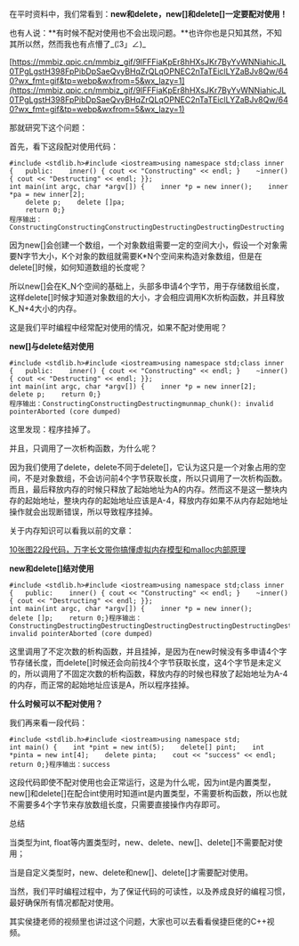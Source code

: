 在平时资料中，我们常看到：**new和delete，new\[\]和delete\[\]一定要配对使用！**

也有人说：\*\*有时候不配对使用也不会出现问题。\*\*也许你也是只知其然，不知其所以然，然而我也有点懵了\_(¦3」∠)\_

[https://mmbiz.qpic.cn/mmbiz_gif/9lFFFiaKpEr8hHXsJKr7ByYvWNNiahicJL0TPgLgstH398FpPibDpSaeQvyBHqZrQLqOPNEC2nTaTEiclLYZaBJv8Qw/640?wx_fmt=gif&tp=webp&wxfrom=5&wx_lazy=1](https://mmbiz.qpic.cn/mmbiz_gif/9lFFFiaKpEr8hHXsJKr7ByYvWNNiahicJL0TPgLgstH398FpPibDpSaeQvyBHqZrQLqOPNEC2nTaTEiclLYZaBJv8Qw/640?wx_fmt=gif&tp=webp&wxfrom=5&wx_lazy=1)

那就研究下这个问题：

首先，看下这段配对使用代码：

```
#include <stdlib.h>#include <iostream>using namespace std;class inner {   public:    inner() { cout << "Constructing" << endl; }    ~inner() { cout << "Destructing" << endl; }};
int main(int argc, char *argv[]) {    inner *p = new inner();    inner *pa = new inner[2];
    delete p;    delete []pa;
    return 0;}
程序输出：ConstructingConstructingConstructingDestructingDestructingDestructing
```

因为new\[\]会创建一个数组，一个对象数组需要一定的空间大小，假设一个对象需要N字节大小，K个对象的数组就需要K\*N个空间来构造对象数组，但是在delete\[\]时候，如何知道数组的长度呢？

所以new\[\]会在K_N个空间的基础上，头部多申请4个字节，用于存储数组长度，这样delete\[\]时候才知道对象数组的大小，才会相应调用K次析构函数，并且释放K_N+4大小的内存。

这是我们平时编程中经常配对使用的情况，如果不配对使用呢？

**new\[\]与delete结对使用**

```
#include <stdlib.h>#include <iostream>using namespace std;class inner {   public:    inner() { cout << "Constructing" << endl; }    ~inner() { cout << "Destructing" << endl; }};
int main(int argc, char *argv[]) {    inner *p = new inner[2];    delete p;    return 0;}
程序输出：ConstructingConstructingDestructingmunmap_chunk(): invalid pointerAborted (core dumped)
```

这里发现：程序挂掉了。

并且，只调用了一次析构函数，为什么呢？

因为我们使用了delete，delete不同于delete\[\]，它认为这只是一个对象占用的空间，不是对象数组，不会访问前4个字节获取长度，所以只调用了一次析构函数。而且，最后释放内存的时候只释放了起始地址为A的内存。然而这不是这一整块内存的起始地址，整块内存的起始地址应该是A-4，释放内存如果不从内存起始地址操作就会出现断错误，所以导致程序挂掉。

关于内存知识可以看我以前的文章：

[10张图22段代码，万字长文带你搞懂虚拟内存模型和malloc内部原理](http://mp.weixin.qq.com/s?__biz=MzkyODE5NjU2Mw==&mid=2247484726&idx=1&sn=18d9dc7f8b76a2a9a0b29b39ff6dabea&chksm=c21d378af56abe9c56f3d4da55b4d2d90995bae0e1a4a13c3e5cf7f33473d2642615b445aeb1&scene=21#wechat_redirect)

**new和delete\[\]结对使用**

```
#include <stdlib.h>#include <iostream>using namespace std;class inner {   public:    inner() { cout << "Constructing" << endl; }    ~inner() { cout << "Destructing" << endl; }};
int main(int argc, char *argv[]) {    inner *p = new inner();    delete []p;    return 0;}程序输出：ConstructingDestructingDestructingDestructingDestructingDestructingDestructing...Destructingfree(): invalid pointerAborted (core dumped)
```

这里调用了不定次数的析构函数，并且挂掉，是因为在new时候没有多申请4个字节存储长度，而delete\[\]时候还会向前找4个字节获取长度，这4个字节是未定义的，所以调用了不固定次数的析构函数，释放内存的时候也释放了起始地址为A-4的内存，而正常的起始地址应该是A，所以程序挂掉。

**什么时候可以不配对使用？**

我们再来看一段代码：

```
#include <stdlib.h>#include <iostream>using namespace std;
int main() {    int *pint = new int(5);    delete[] pint;    int *pinta = new int[4];    delete pinta;    cout << "success" << endl;    return 0;}程序输出：success
```

这段代码即使不配对使用也会正常运行，这是为什么呢，因为int是内置类型，new\[\]和delete\[\]在配合int使用时知道int是内置类型，不需要析构函数，所以也就不需要多4个字节来存放数组长度，只需要直接操作内存即可。

总结

当类型为int, float等内置类型时，new、delete、new\[\]、delete\[\]不需要配对使用；

当是自定义类型时，new、delete和new\[\]、delete\[\]才需要配对使用。

当然，我们平时编程过程中，为了保证代码的可读性，以及养成良好的编程习惯，最好确保所有情况都配对使用。

其实侯捷老师的视频里也讲过这个问题，大家也可以去看看侯捷巨佬的C++视频。

